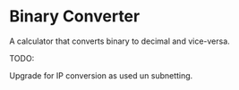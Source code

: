 # Binary Converter

A calculator that converts binary to decimal and vice-versa.

TODO:

Upgrade for IP conversion as used un subnetting.




